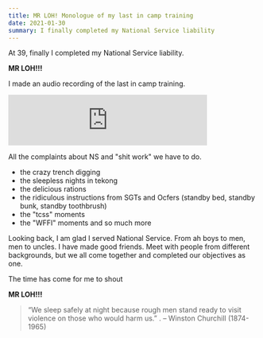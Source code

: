 ```yaml
---
title: MR LOH! Monologue of my last in camp training
date: 2021-01-30
summary: I finally completed my National Service liability
---
```


At 39, finally I completed my National Service liability. 

**MR LOH!!!**

I made an audio recording of the last in camp training. 
<iframe src="https://anchor.fm/hosehboshow/embed/episodes/Day-12---my-last-in-camp-training-epm9ur" height="102px" width="400px" frameborder="0" scrolling="no"></iframe>

All the complaints about NS and "shit work" we have to do.
- the crazy trench digging
- the sleepless nights in tekong
- the delicious rations
- the ridiculous instructions from SGTs and Ocfers (standby bed, standby bunk,
  standby toothbrush)
- the "tcss" moments
- the "WFFI" moments and so much more

Looking back, I am glad I served National Service. 
From ah boys to men, men to uncles. I have made good friends. Meet with people
from different backgrounds, but we all come together and completed our
objectives as one. 

The time has come for me to shout

**MR LOH!!!**


> “We sleep safely at night because rough men stand ready to visit violence on those who would harm us.” .  – Winston Churchill (1874-1965)
